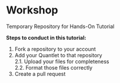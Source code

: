 # Workshop
Temporary Repository for Hands-On Tutorial

__Steps to conduct in this tutorial:__  
1. Fork a repository to your account  
2. Add your Quantlet to that repository  
2.1. Upload your files for completeness  
2.2. Format those files correctly  
3. Create a pull request

